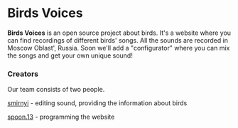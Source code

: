 # Birds Voices
**Birds Voices** is an open source project about birds. It's a website where you can find recordings of different birds' songs. All the sounds are recorded in Moscow Oblast', Russia. Soon we'll add a "configurator" where you can mix the songs and get your own unique sound!

### Creators
Our team consists of two people.

[smirnyi](https://instagram.com/smirnyi "smirnyi") - editing sound, providing the information about birds

[spoon.13](https://instagram.com/spoon.13 "spoon.13") - programming the website
